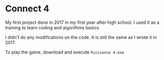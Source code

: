 # Connect 4

My first project done in 2017 in my first year after high school. I used it as a training to learn coding and algorithms basics

I didn't do any modifications on the code. It is still the same as I wrote it in 2017.

To play the game, download and execute `Puissance 4.exe`
